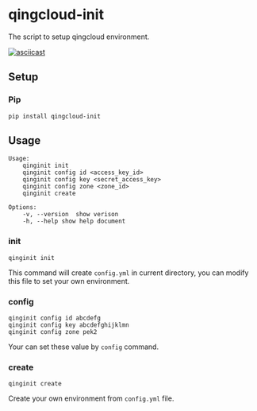 # qingcloud-init
The script to setup qingcloud environment.

[![asciicast](https://asciinema.org/a/c4di0phs0mpi4eudxxo5ede20.png)](https://asciinema.org/a/c4di0phs0mpi4eudxxo5ede20)

## Setup

### Pip

```
pip install qingcloud-init
```

## Usage

```
Usage:
    qinginit init
    qinginit config id <access_key_id>
    qinginit config key <secret_access_key>
    qinginit config zone <zone_id>
    qinginit create

Options:
    -v, --version  show verison
    -h, --help show help document
```

### init

```
qinginit init
```

This command will create `config.yml` in current directory, you can modify this file to set your own environment.

### config

```
qinginit config id abcdefg
qinginit config key abcdefghijklmn
qinginit config zone pek2
```

Your can set these value by `config` command.

### create

```
qinginit create
```

Create your own environment from `config.yml` file.